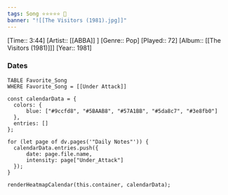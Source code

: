 ```yaml
---
tags: Song ⭐⭐⭐⭐⭐ 💛
banner: "![[The Visitors (1981).jpg]]"
---
```

[Time:: 3:44]
[Artist:: [[ABBA]] ]
[Genre:: Pop]
[Played:: 72]
[Album:: [[The Visitors (1981)]]]
[Year:: 1981]
### Dates
````dataview
TABLE Favorite_Song
WHERE Favorite_Song = [[Under Attack]]
````

  ```dataviewjs
const calendarData = { 
	colors: { 
		blue: ["#9ccfd8", "#5BAAB8", "#57A1BB", "#5da8c7", "#3e8fb0"] 
	}, 
	entries: [] 
}; 

for (let page of dv.pages('"Daily Notes"')) { 
	calendarData.entries.push({ 
		date: page.file.name, 
		intensity: page["Under_Attack"]
	}); 
} 

renderHeatmapCalendar(this.container, calendarData);
```
